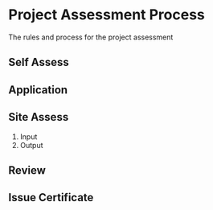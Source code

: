 # Project Assessment Process
The rules and process for the project assessment 

## Self Assess



## Application



## Site Assess

1. Input
2. Output

## Review



## Issue Certificate
